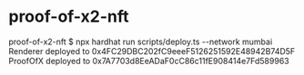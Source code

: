 # proof-of-x2-nft

proof-of-x2-nft $ npx hardhat run scripts/deploy.ts --network mumbai
Renderer deployed to 0x4FC29DBC202fC9eeeF5126251592E48942B74D5F
ProofOfX deployed to 0x7A7703d8EeADaF0cC86c11fE908414e7Fd589963
